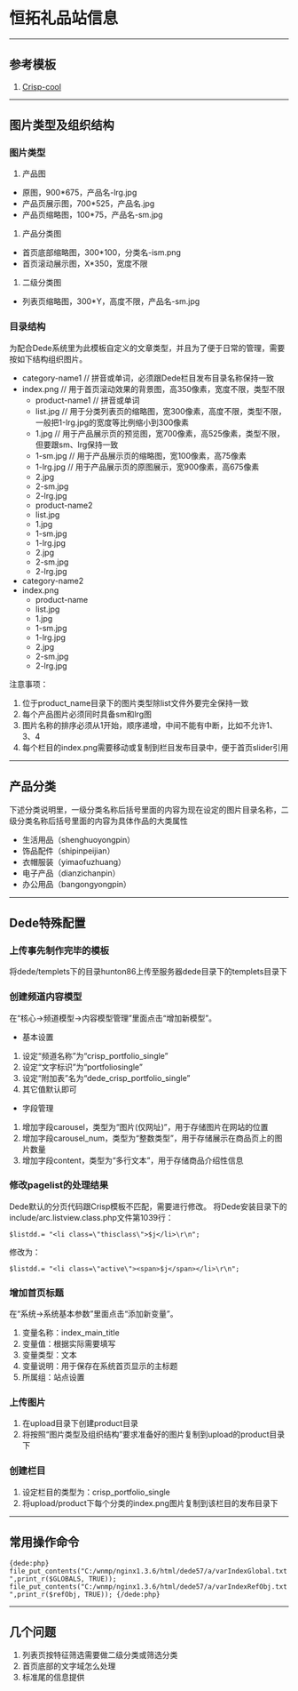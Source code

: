# 恒拓礼品站信息 #

---
## 参考模板 ##
1. [Crisp-cool](http://bombdiggitydesign.com/crisp/Crisp-cool/index.html)

---
## 图片类型及组织结构 ##

### 图片类型 ###
1. 产品图
- 原图，900*675，产品名-lrg.jpg
- 产品页展示图，700*525，产品名.jpg
- 产品页缩略图，100*75，产品名-sm.jpg
1. 产品分类图
- 首页底部缩略图，300*100，分类名-ism.png
- 首页滚动展示图，X*350，宽度不限
1. 二级分类图
- 列表页缩略图，300*Y，高度不限，产品名-sm.jpg

### 目录结构 ###
为配合Dede系统里为此模板自定义的文章类型，并且为了便于日常的管理，需要按如下结构组织图片。

* category-name1 // 拼音或单词，必须跟Dede栏目发布目录名称保持一致
 * index.png  // 用于首页滚动效果的背景图，高350像素，宽度不限，类型不限
    * product-name1 // 拼音或单词
     * list.jpg // 用于分类列表页的缩略图，宽300像素，高度不限，类型不限，一般把1-lrg.jpg的宽度等比例缩小到300像素
     * 1.jpg // 用于产品展示页的预览图，宽700像素，高525像素，类型不限，但要跟sm、lrg保持一致
     * 1-sm.jpg // 用于产品展示页的缩略图，宽100像素，高75像素
     * 1-lrg.jpg // 用于产品展示页的原图展示，宽900像素，高675像素
     * 2.jpg
     * 2-sm.jpg
     * 2-lrg.jpg
    * product-name2
     * list.jpg
     * 1.jpg
     * 1-sm.jpg
     * 1-lrg.jpg
     * 2.jpg
     * 2-sm.jpg
     * 2-lrg.jpg
* category-name2
 * index.png
    * product-name
     * list.jpg
     * 1.jpg
     * 1-sm.jpg
     * 1-lrg.jpg
     * 2.jpg
     * 2-sm.jpg
     * 2-lrg.jpg

注意事项：

1. 位于product_name目录下的图片类型除list文件外要完全保持一致
1. 每个产品图片必须同时具备sm和lrg图
1. 图片名称的排序必须从1开始，顺序递增，中间不能有中断，比如不允许1、3、4
2. 每个栏目的index.png需要移动或复制到栏目发布目录中，便于首页slider引用

---
## 产品分类 ##

下述分类说明里，一级分类名称后括号里面的内容为现在设定的图片目录名称，二级分类名称后括号里面的内容为具体作品的大类属性

* 生活用品（shenghuoyongpin）
* 饰品配件（shipinpeijian）
* 衣帽服装（yimaofuzhuang）
* 电子产品（dianzichanpin）
* 办公用品（bangongyongpin）

---
## Dede特殊配置 ##

### 上传事先制作完毕的模板 ###

将dede/templets下的目录hunton86上传至服务器dede目录下的templets目录下

### 创建频道内容模型 ###

在“核心->频道模型->内容模型管理”里面点击“增加新模型”。

* 基本设置
 1. 设定“频道名称”为“crisp_portfolio_single”
 1. 设定“文字标识”为“portfoliosingle”
 1. 设定“附加表”名为“dede_crisp_portfolio_single”
 1. 其它值默认即可
* 字段管理
 1. 增加字段carousel，类型为“图片(仅网址)”，用于存储图片在网站的位置
 2. 增加字段carousel_num，类型为“整数类型”，用于存储展示在商品页上的图片数量
 3. 增加字段content，类型为“多行文本”，用于存储商品介绍性信息

### 修改pagelist的处理结果 ###

Dede默认的分页代码跟Crisp模板不匹配，需要进行修改。
将Dede安装目录下的include/arc.listview.class.php文件第1039行：

`$listdd.= "<li class=\"thisclass\">$j</li>\r\n";`

修改为：

`$listdd.= "<li class=\"active\"><span>$j</span></li>\r\n";`

### 增加首页标题 ###

在“系统->系统基本参数”里面点击“添加新变量”。

1. 变量名称：index_main_title
2. 变量值：根据实际需要填写
3. 变量类型：文本
4. 变量说明：用于保存在系统首页显示的主标题
5. 所属组：站点设置

### 上传图片 ###

1. 在upload目录下创建product目录
1. 将按照“图片类型及组织结构”要求准备好的图片复制到upload的product目录下

### 创建栏目 ###

1. 设定栏目的类型为：crisp_portfolio_single
2. 将upload/product下每个分类的index.png图片复制到该栏目的发布目录下

---
## 常用操作命令 ##

`
{dede:php}
file_put_contents("C:/wnmp/nginx1.3.6/html/dede57/a/varIndexGlobal.txt",print_r($GLOBALS, TRUE));
file_put_contents("C:/wnmp/nginx1.3.6/html/dede57/a/varIndexRefObj.txt",print_r($refObj, TRUE));
{/dede:php}
`

---
## 几个问题 ##

1. 列表页按特征筛选需要做二级分类或筛选分类
2. 首页底部的文字域怎么处理
3. 标准尾的信息提供
